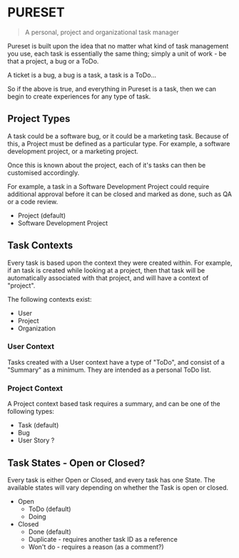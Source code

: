 # PURESET

> A personal, project and organizational task manager

Pureset is built upon the idea that no matter what kind of task management you use, each task is
essentially the same thing; simply a unit of work - be that a project, a bug or a ToDo.

A ticket is a bug, a bug is a task, a task is a ToDo...

So if the above is true, and everything in Pureset is a task, then we can begin to create
experiences for any type of task.


## Project Types

A task could be a software bug, or it could be a marketing task. Because of this, a Project must be
defined as a particular type. For example, a software development project, or a marketing project.

Once this is known about the project, each of it's tasks can then be customised accordingly.

For example, a task in a Software Development Project could require additional approval before it
can be closed and marked as done, such as QA or a code review.

 - Project (default)
 - Software Development Project


## Task Contexts

Every task is based upon the context they were created within. For example, if an task is created
while looking at a project, then that task will be automatically associated with that project, and
will have a context of "project".

The following contexts exist:

 - User
 - Project
 - Organization

### User Context

Tasks created with a User context have a type of "ToDo", and consist of a "Summary" as a minimum.
They are intended as a personal ToDo list.

### Project Context

A Project context based task requires a summary, and can be one of the following types:

 - Task (default)
 - Bug
 - User Story ?


## Task States - Open or Closed?

Every task is either Open or Closed, and every task has one State. The available states will vary
depending on whether the Task is open or closed.

 - Open
   - ToDo (default)
   - Doing
 - Closed
   - Done (default)
   - Duplicate - requires another task ID as a reference
   - Won't do - requires a reason (as a comment?)
